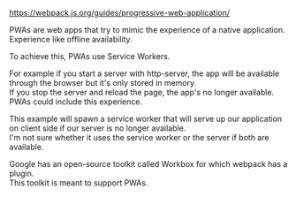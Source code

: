 https://webpack.js.org/guides/progressive-web-application/

PWAs are web apps that try to mimic the experience of a native application.  
Experience like offline availability.

To achieve this, PWAs use Service Workers.

For example if you start a server with http-server, the app will be available
through the browser but it's only stored in memory.  
If you stop the server and reload the page, the app's no longer available.  
PWAs could include this experience.

This example will spawn a service worker that will serve up our application  
on client side if our server is no longer available.  
I'm not sure whether it uses the service worker or the server if both are available.

Google has an open-source toolkit called Workbox for which webpack has a plugin.  
This toolkit is meant to support PWAs.
